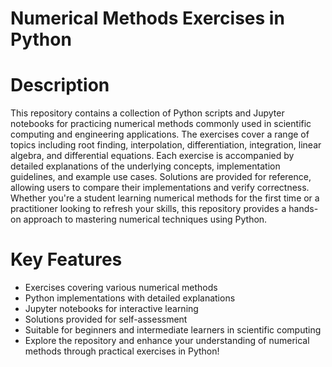 # Numerical Methods Exercises in Python

# Description
This repository contains a collection of Python scripts and Jupyter notebooks for practicing numerical methods commonly used in scientific computing and engineering applications. The exercises cover a range of topics including root finding, interpolation, differentiation, integration, linear algebra, and differential equations.
Each exercise is accompanied by detailed explanations of the underlying concepts, implementation guidelines, and example use cases. Solutions are provided for reference, allowing users to compare their implementations and verify correctness.
Whether you're a student learning numerical methods for the first time or a practitioner looking to refresh your skills, this repository provides a hands-on approach to mastering numerical techniques using Python.

# Key Features
- Exercises covering various numerical methods
- Python implementations with detailed explanations
- Jupyter notebooks for interactive learning
- Solutions provided for self-assessment
- Suitable for beginners and intermediate learners in scientific computing
- Explore the repository and enhance your understanding of numerical methods through practical exercises in Python!
